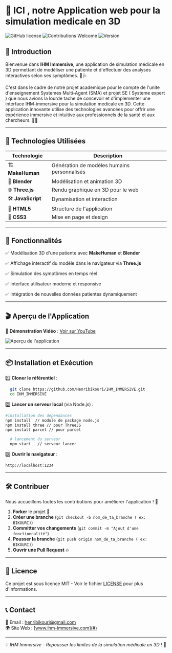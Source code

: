 #  🏥 ICI , notre Application web pour la simulation medicale en 3D

![GitHub license](https://img.shields.io/badge/license-MIT-blue.svg)
![Contributions Welcome](https://img.shields.io/badge/contributions-welcome-brightgreen)
![Version](https://img.shields.io/badge/version-1.0-orange)

## 🌟 Introduction
Bienvenue dans **IHM Immersive**, une application de simulation médicale en 3D permettant de modéliser une patiente et d'effectuer des analyses interactives selon ses symptômes. 💉🩺

C'est dans le cadre de notre projet academique pour le compte de l'unite d'enseignement Systemes Multi-Agent (SMA) et projet SE ( Systeme expert ) que nous avions la lourde tache de concevoir et d'implementer une interface IHM-immersive pour la simulation medicale en 3D.
Cette application innovante utilise des technologies avancées pour offrir une expérience immersive et intuitive aux professionnels de la santé et aux chercheurs. 🏥💡

---

## 🚀 Technologies Utilisées
| Technologie  | Description |
|-------------|------------|
| 🏗 **MakeHuman** | Génération de modèles humains personnalisés |
| 🎨 **Blender** | Modélisation et animation 3D |
| 🌐 **Three.js** | Rendu graphique en 3D pour le web |
| 🛠 **JavaScript** | Dynamisation et interaction |
| 📄 **HTML5** | Structure de l'application |
| 🎨 **CSS3** | Mise en page et design |

---

## 📌 Fonctionnalités
✅ Modélisation 3D d'une patiente avec **MakeHuman** et **Blender**

✅ Affichage interactif du modèle dans le navigateur via **Three.js**

✅ Simulation des symptômes en temps réel

✅ Interface utilisateur moderne et responsive

✅ Intégration de nouvelles données patientes dynamiquement

---

## 🎬 Aperçu de l'Application
🔹 **Démonstration Vidéo** : [Voir sur YouTube](https://www.youtube.com/watch?v=rcsqG0ZXXNk&list=PLLBWkn1N0gl7AO56vpDPWsKeDfYjEaZWT)

![Aperçu de l'application](#)

---

## 📦 Installation et Exécution
1️⃣ **Cloner le référentiel** :
```bash
  git clone https://github.com/Henribikouri/IHM_IMMERSIVE.git
  cd IHM_IMMERSIVE
```
2️⃣ **Lancer un serveur local** (via Node.js) :
```bash
#installation des dependances 
npm install  // module de package node.js
npm install three // pour ThreeJS
npm install parcel // pour parcel

  # lancement du serveur
  npm start   // serveur lancer 
```
3️⃣ **Ouvrir le navigateur** :
```
http://localhost:1234
```

---

## 🛠 Contribuer
Nous accueillons toutes les contributions pour améliorer l'application ! 🎉

1. **Forker** le projet 🍴
2. **Créer une branche** (`git checkout -b nom_de_ta_branche ( ex: BIKOURI)`)
3. **Committer vos changements** (`git commit -m "Ajout d'une fonctionnalité"`)
4. **Pousser la branche** (`git push origin nom_de_ta_branche ( ex: BIKOURI)`)
5. **Ouvrir une Pull Request** 🔥

---

## 📜 Licence
Ce projet est sous licence MIT - Voir le fichier [LICENSE](LICENSE) pour plus d'informations.

---

## 📞 Contact
📧 Email : [henribikouri@gmail.com](henribikouri@gmail.com)  
🌍 Site Web : [www.ihm-immersive.com](#)

---

💡 *IHM Immersive - Repousser les limites de la simulation médicale en 3D !* 🚀


